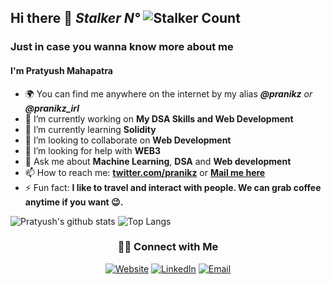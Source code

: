 

## Hi there 👋 *Stalker  N°* ![Stalker Count](https://profile-counter.glitch.me/pranikz/count.svg)
### Just in case you wanna know more about me
#### I'm Pratyush Mahapatra
- 🌍 You can find me anywhere on the internet by my alias ***@pranikz** or **@pranikz_irl***
- 🔭 I’m currently working on **My DSA Skills and Web Development**
- 🌱 I’m currently learning **Solidity**
- 👯 I’m looking to collaborate on **Web Development**
- 🤔 I’m looking for help with **WEB3**
- 💬 Ask me about **Machine Learning**, **DSA** and **Web development**
- 📫 How to reach me: [**twitter.com/pranikz**](https://twitter.com/pranikz) or [**Mail me here**](mailto:hello@pranikz.ml)
- ⚡ Fun fact: **I like to travel and interact with people. We can grab coffee anytime if you want 😉.**

![Pratyush's github stats](https://github-readme-stats.vercel.app/api?username=pranikz&show_icons=true&hide=["issues"])
![Top Langs](https://github-readme-stats.vercel.app/api/top-langs/?username=pranikz&layout=compact)

<section align="center">
<h3> 🤝🏻 Connect with Me </h3>
</section>

<p align="center">
<a href="https://pranikz.netlify.app/"><img alt="Website" src="https://img.shields.io/badge/Website-pranikz.ml-blue?style=flat-square&logo=google-chrome"></a>
<a href="https://www.linkedin.com/in/pranikz/"><img  alt="LinkedIn" src="https://img.shields.io/badge/LinkedIn-Pratyush%20Mahapatra-blue?style=flat-square&logo=linkedin"></a>
<a href="mailto:pratyushmahapatra2000@gmail.com"><img alt="Email" src="https://img.shields.io/badge/Email-hello@pranikz.ml-blue?style=flat-square&logo=gmail"></a>
</p>
